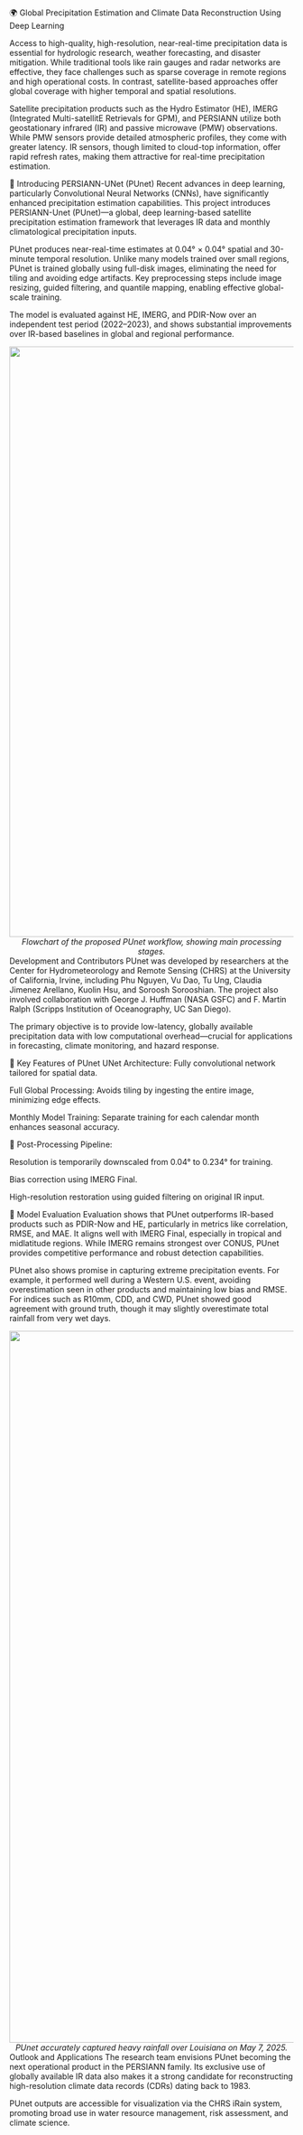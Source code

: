 🌍 Global Precipitation Estimation and Climate Data Reconstruction Using Deep Learning

Access to high-quality, high-resolution, near-real-time precipitation data is essential for hydrologic research, weather forecasting, and disaster mitigation. While traditional tools like rain gauges and radar networks are effective, they face challenges such as sparse coverage in remote regions and high operational costs. In contrast, satellite-based approaches offer global coverage with higher temporal and spatial resolutions.

Satellite precipitation products such as the Hydro Estimator (HE), IMERG (Integrated Multi-satellitE Retrievals for GPM), and PERSIANN utilize both geostationary infrared (IR) and passive microwave (PMW) observations. While PMW sensors provide detailed atmospheric profiles, they come with greater latency. IR sensors, though limited to cloud-top information, offer rapid refresh rates, making them attractive for real-time precipitation estimation.

🧩 Introducing PERSIANN-UNet (PUnet)
Recent advances in deep learning, particularly Convolutional Neural Networks (CNNs), have significantly enhanced precipitation estimation capabilities. This project introduces PERSIANN-Unet (PUnet)—a global, deep learning-based satellite precipitation estimation framework that leverages IR data and monthly climatological precipitation inputs.

PUnet produces near-real-time estimates at 0.04° × 0.04° spatial and 30-minute temporal resolution. Unlike many models trained over small regions, PUnet is trained globally using full-disk images, eliminating the need for tiling and avoiding edge artifacts. Key preprocessing steps include image resizing, guided filtering, and quantile mapping, enabling effective global-scale training.

The model is evaluated against HE, IMERG, and PDIR-Now over an independent test period (2022–2023), and shows substantial improvements over IR-based baselines in global and regional performance.

<div align="center"> <img width="1800" height="1046" alt="PUnet Workflow" src="https://github.com/user-attachments/assets/6da23218-57a4-498a-95db-399f271c5a60" /> <br/> <em>Flowchart of the proposed PUnet workflow, showing main processing stages.</em> </div>
Development and Contributors
PUnet was developed by researchers at the Center for Hydrometeorology and Remote Sensing (CHRS) at the University of California, Irvine, including Phu Nguyen, Vu Dao, Tu Ung, Claudia Jimenez Arellano, Kuolin Hsu, and Soroosh Sorooshian. The project also involved collaboration with George J. Huffman (NASA GSFC) and F. Martin Ralph (Scripps Institution of Oceanography, UC San Diego).

The primary objective is to provide low-latency, globally available precipitation data with low computational overhead—crucial for applications in forecasting, climate monitoring, and hazard response.

🔑 Key Features of PUnet
UNet Architecture: Fully convolutional network tailored for spatial data.

Full Global Processing: Avoids tiling by ingesting the entire image, minimizing edge effects.

Monthly Model Training: Separate training for each calendar month enhances seasonal accuracy.

🧠 Post-Processing Pipeline:

Resolution is temporarily downscaled from 0.04° to 0.234° for training.

Bias correction using IMERG Final.

High-resolution restoration using guided filtering on original IR input.

🧪 Model Evaluation
Evaluation shows that PUnet outperforms IR-based products such as PDIR-Now and HE, particularly in metrics like correlation, RMSE, and MAE. It aligns well with IMERG Final, especially in tropical and midlatitude regions. While IMERG remains strongest over CONUS, PUnet provides competitive performance and robust detection capabilities.

PUnet also shows promise in capturing extreme precipitation events. For example, it performed well during a Western U.S. event, avoiding overestimation seen in other products and maintaining low bias and RMSE. For indices such as R10mm, CDD, and CWD, PUnet showed good agreement with ground truth, though it may slightly overestimate total rainfall from very wet days.

<div align="center"> <img width="2195" height="1261" alt="Rainfall Event Louisiana" src="https://github.com/user-attachments/assets/0f69dd84-818b-4d8f-a54d-3586ce3e55dd" /> <br/> <em>PUnet accurately captured heavy rainfall over Louisiana on May 7, 2025.</em> </div>
Outlook and Applications
The research team envisions PUnet becoming the next operational product in the PERSIANN family. Its exclusive use of globally available IR data also makes it a strong candidate for reconstructing high-resolution climate data records (CDRs) dating back to 1983.

PUnet outputs are accessible for visualization via the CHRS iRain system, promoting broad use in water resource management, risk assessment, and climate science.

